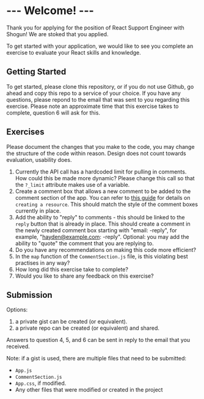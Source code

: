 # --- Welcome! ---

Thank you for applying for the position of React Support Engineer with Shogun! We are stoked that you applied.

To get started with your application, we would like to see you complete an exercise to evaluate your React skills and knowledge.

## Getting Started
To get started, please clone this repository, or if you do not use Github, go ahead and copy this repo to a service of your choice. If you have any questions, please repond to the email that was sent to you regarding this exercise. Please note an approximate time that this exercise takes to complete, question 6 will ask for this.

## Exercises
Please document the changes that you make to the code, you may change the structure of the code within reason. Design does not count towards evaluation, usability does.
1. Currently the API call has a hardcoded limit for pulling in comments. How could this be made more dynamic? Please change this call so that the `?_limit` attribute makes use of a variable.
2. Create a comment box that allows a new comment to be added to the comment section of the app. You can refer to [this guide](https://jsonplaceholder.typicode.com/guide/) for details on `creating a resource`. This should match the style of the comment boxes currently in place.
3. Add the ability to "reply" to comments - this should be linked to the `reply` button that is already in place. This should create a comment in the newly created comment box starting with "email: -reply", for example, "hayden@example.com: -reply". Optional: you may add the ability to "quote" the comment that you are replying to.
4. Do you have any recommendations on making this code more efficient?
5. In the `map` function of the `CommentSection.js` file, is this violating best practises in any way?
6. How long did this exercise take to complete?
7. Would you like to share any feedback on this exercise?

## Submission
Options:
1. a private gist can be created (or equivalent).
2. a private repo can be created (or equivalent) and shared.

Answers to question 4, 5, and 6 can be sent in reply to the email that you received.

Note: if a gist is used, there are multiple files that need to be submitted:
- `App.js`
- `CommentSection.js`
- `App.css`, if modified.
- Any other files that were modified or created in the project
